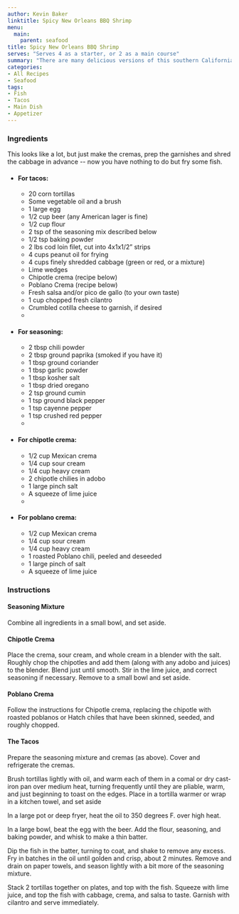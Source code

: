 ```yaml
---
author: Kevin Baker
linktitle: Spicy New Orleans BBQ Shrimp
menu:
  main:
    parent: seafood
title: Spicy New Orleans BBQ Shrimp
serves: "Serves 4 as a starter, or 2 as a main course"
summary: "There are many delicious versions of this southern California specialty. I think you'll like this one. Grilled fish tacos are also great, but the classic fried fish taco is all about contrasting textures. It’s hard to beat the combination of textures and flavors in every bite."
categories:
- All Recipes
- Seafood
tags:
- Fish
- Tacos
- Main Dish
- Appetizer
---
```

### Ingredients
This looks like a lot, but just make the cremas, prep the garnishes and shred the cabbage in advance -- now you have nothing to do but fry some fish.

<div class="ingredient-list">

* #### For tacos:
  * 20 corn tortillas
  * Some vegetable oil and a brush
  * 1 large egg
  * 1/2 cup beer (any American lager is fine)
  * 1/2 cup flour
  * 2 tsp of the seasoning mix described below
  * 1/2 tsp baking powder
  * 2 lbs cod loin filet, cut into 4x1x1/2” strips
  * 4 cups peanut oil for frying
  * 4 cups finely shredded cabbage (green or red, or a mixture)
  * Lime wedges
  * Chipotle crema (recipe below)
  * Poblano Crema (recipe below)
  * Fresh salsa and/or pico de gallo (to your own taste)
  * 1 cup chopped fresh cilantro
  * Crumbled cotilla cheese to garnish, if desired
  * 
* #### For seasoning:
  * 2 tbsp chili powder  
  * 2 tbsp ground paprika (smoked if you have it)  
  * 1 tbsp ground coriander  
  * 1 tbsp garlic powder  
  * 1 tbsp kosher salt  
  * 1 tbsp dried oregano  
  * 2 tsp ground cumin  
  * 1 tsp ground black pepper  
  * 1 tsp cayenne pepper  
  * 1 tsp crushed red pepper  
  *   
* #### For chipotle crema:
  * 1/2 cup Mexican crema  
  * 1/4 cup sour cream  
  * 1/4 cup heavy cream  
  * 2 chipotle chilies in adobo  
  * 1 large pinch salt  
  * A squeeze of lime juice  
  *   
* #### For poblano crema:
  * 1/2 cup Mexican crema  
  * 1/4 cup sour cream  
  * 1/4 cup heavy cream  
  * 1 roasted Poblano chili, peeled and deseeded  
  * 1 large pinch of salt  
  * A squeeze of lime juice  
  
</div>

### Instructions
#### Seasoning Mixture
Combine all ingredients in a small bowl, and set aside.

#### Chipotle Crema
Place the crema, sour cream, and whole cream in a blender with the salt. Roughly chop the chipotles and add them (along with any adobo and juices) to the blender. Blend just until smooth.  Stir in the lime juice, and correct seasoning if necessary.  Remove to a small bowl and set aside.

#### Poblano Crema
Follow the instructions for Chipotle crema, replacing the chipotle with roasted poblanos or Hatch chiles that have been skinned, seeded, and roughly chopped.

#### The Tacos
Prepare the seasoning mixture and cremas (as above). Cover and refrigerate the cremas.

Brush tortillas lightly with oil, and warm each of them in a comal or dry cast-iron pan over medium heat, turning frequently until they are pliable, warm, and just beginning to toast on the edges. Place in a tortilla warmer or wrap in a kitchen towel, and set aside

In a large pot or deep fryer, heat the oil to 350 degrees F. over high heat. 

In a large bowl, beat the egg with the beer. Add the flour, seasoning, and baking powder, and whisk to make a thin batter. 

Dip the fish in the batter, turning to coat, and shake to remove any excess. Fry in batches in the oil until golden and crisp, about 2 minutes. Remove and drain on paper towels, and season lightly with a bit more of the seasoning mixture.

Stack 2 tortillas together on plates, and top with the fish. Squeeze with lime juice, and top the fish with cabbage, crema, and salsa to taste. Garnish with cilantro and serve immediately. 